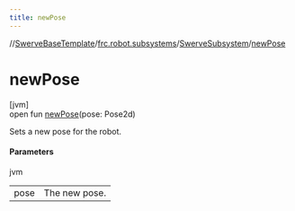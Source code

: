 ```yaml
---
title: newPose
---
```

//[SwerveBaseTemplate](../../../index.html)/[frc.robot.subsystems](../index.html)/[SwerveSubsystem](index.html)/[newPose](new-pose.html)



# newPose



[jvm]\
open fun [newPose](new-pose.html)(pose: Pose2d)



Sets a new pose for the robot.



#### Parameters


jvm

| | |
|---|---|
| pose | The new pose. |




